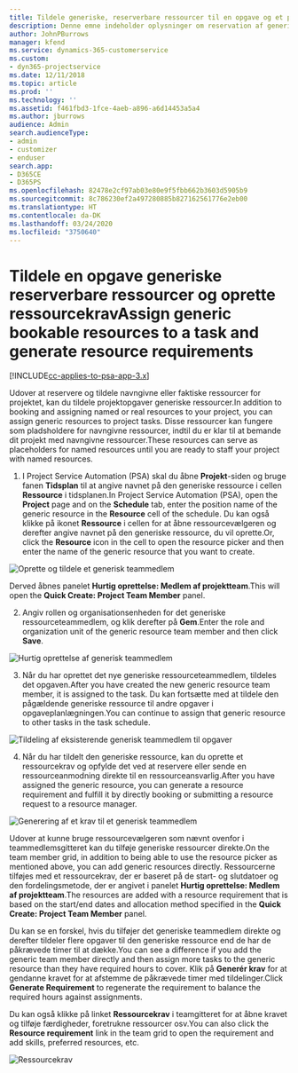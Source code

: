 ```yaml
---
title: Tildele generiske, reserverbare ressourcer til en opgave og et projektteam
description: Denne emne indeholder oplysninger om reservation af generiske ressourcer til opgaver og projektteam.
author: JohnPBurrows
manager: kfend
ms.service: dynamics-365-customerservice
ms.custom:
- dyn365-projectservice
ms.date: 12/11/2018
ms.topic: article
ms.prod: ''
ms.technology: ''
ms.assetid: f461fbd3-1fce-4aeb-a896-a6d14453a5a4
ms.author: jburrows
audience: Admin
search.audienceType:
- admin
- customizer
- enduser
search.app:
- D365CE
- D365PS
ms.openlocfilehash: 82478e2cf97ab03e80e9f5fbb662b3603d5905b9
ms.sourcegitcommit: 8c786230ef2a497280885b827162561776e2eb00
ms.translationtype: HT
ms.contentlocale: da-DK
ms.lasthandoff: 03/24/2020
ms.locfileid: "3750640"
---
```

# <a name="assign-generic-bookable-resources-to-a-task-and-generate-resource-requirements"></a><span data-ttu-id="7573f-103">Tildele en opgave generiske reserverbare ressourcer og oprette ressourcekrav</span><span class="sxs-lookup"><span data-stu-id="7573f-103">Assign generic bookable resources to a task and generate resource requirements</span></span> 

[!INCLUDE[cc-applies-to-psa-app-3.x](../includes/cc-applies-to-psa-app-3x.md)]

<span data-ttu-id="7573f-104">Udover at reservere og tildele navngivne eller faktiske ressourcer for projektet, kan du tildele projektopgaver generiske ressourcer.</span><span class="sxs-lookup"><span data-stu-id="7573f-104">In addition to booking and assigning named or real resources to your project, you can assign generic resources to project tasks.</span></span> <span data-ttu-id="7573f-105">Disse ressourcer kan fungere som pladsholdere for navngivne ressourcer, indtil du er klar til at bemande dit projekt med navngivne ressourcer.</span><span class="sxs-lookup"><span data-stu-id="7573f-105">These resources can serve as placeholders for named resources until you are ready to staff your project with named resources.</span></span> 

1. <span data-ttu-id="7573f-106">I Project Service Automation (PSA) skal du åbne **Projekt**-siden og bruge fanen **Tidsplan** til at angive navnet på den generiske ressource i cellen **Ressource** i tidsplanen.</span><span class="sxs-lookup"><span data-stu-id="7573f-106">In Project Service Automation (PSA), open the **Project** page and on the **Schedule** tab, enter the position name of the generic resource in the **Resource** cell of the schedule.</span></span> <span data-ttu-id="7573f-107">Du kan også klikke på ikonet **Ressource** i cellen for at åbne ressourcevælgeren og derefter angive navnet på den generiske ressource, du vil oprette.</span><span class="sxs-lookup"><span data-stu-id="7573f-107">Or, click the **Resource** icon in the cell to open the resource picker and then enter the name of the generic resource that you want to create.</span></span>

![Oprette og tildele et generisk teammedlem](media/RM-how-to-9.png)

<span data-ttu-id="7573f-109">Derved åbnes panelet **Hurtig oprettelse: Medlem af projektteam**.</span><span class="sxs-lookup"><span data-stu-id="7573f-109">This will open the **Quick Create: Project Team Member** panel.</span></span> 

2. <span data-ttu-id="7573f-110">Angiv rollen og organisationsenheden for det generiske ressourceteammedlem, og klik derefter på **Gem**.</span><span class="sxs-lookup"><span data-stu-id="7573f-110">Enter the role and organization unit of the generic resource team member and then click **Save**.</span></span>

![Hurtig oprettelse af generisk teammedlem](media/RM-how-to-10.png)

3. <span data-ttu-id="7573f-112">Når du har oprettet det nye generiske ressourceteammedlem, tildeles det opgaven.</span><span class="sxs-lookup"><span data-stu-id="7573f-112">After you have created the new generic resource team member, it is assigned to the task.</span></span> <span data-ttu-id="7573f-113">Du kan fortsætte med at tildele den pågældende generiske ressource til andre opgaver i opgaveplanlægningen.</span><span class="sxs-lookup"><span data-stu-id="7573f-113">You can continue to assign that generic resource to other tasks in the task schedule.</span></span>

![Tildeling af eksisterende generisk teammedlem til opgaver](media/RM-how-to-11.png)

4. <span data-ttu-id="7573f-115">Når du har tildelt den generiske ressource, kan du oprette et ressourcekrav og opfylde det ved at reservere eller sende en ressourceanmodning direkte til en ressourceansvarlig.</span><span class="sxs-lookup"><span data-stu-id="7573f-115">After you have assigned the generic resource, you can generate a resource requirement and fulfill it by directly booking or submitting a resource request to a resource manager.</span></span>

![Generering af et krav til et generisk teammedlem](media/RM-how-to-12.png)

<span data-ttu-id="7573f-117">Udover at kunne bruge ressourcevælgeren som nævnt ovenfor i teammedlemsgitteret kan du tilføje generiske ressourcer direkte.</span><span class="sxs-lookup"><span data-stu-id="7573f-117">On the team member grid, in addition to being able to use the resource picker as mentioned above, you can add generic resources directly.</span></span> <span data-ttu-id="7573f-118">Ressourcerne tilføjes med et ressourcekrav, der er baseret på de start- og slutdatoer og den fordelingsmetode, der er angivet i panelet **Hurtig oprettelse: Medlem af projektteam**.</span><span class="sxs-lookup"><span data-stu-id="7573f-118">The resources are added with a resource requirement that is based on the start/end dates and allocation method specified in the **Quick Create: Project Team Member** panel.</span></span>

<span data-ttu-id="7573f-119">Du kan se en forskel, hvis du tilføjer det generiske teammedlem direkte og derefter tildeler flere opgaver til den generiske ressource end de har de påkrævede timer til at dække.</span><span class="sxs-lookup"><span data-stu-id="7573f-119">You can see a difference if you add the generic team member directly and then assign more tasks to the generic resource than they have required hours to cover.</span></span> <span data-ttu-id="7573f-120">Klik på **Generér krav** for at gendanne kravet for at afstemme de påkrævede timer med tildelinger.</span><span class="sxs-lookup"><span data-stu-id="7573f-120">Click **Generate Requirement** to regenerate the requirement to balance the required hours against assignments.</span></span>

<span data-ttu-id="7573f-121">Du kan også klikke på linket **Ressourcekrav** i teamgitteret for at åbne kravet og tilføje færdigheder, foretrukne ressourcer osv.</span><span class="sxs-lookup"><span data-stu-id="7573f-121">You can also click the **Resource requirement** link in the team grid to open the requirement and add skills, preferred resources, etc.</span></span>

![Ressourcekrav](media/RM-how-to-13.png)

